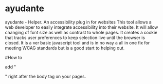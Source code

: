 # ayudante
ayudante - Helper. An accessibility plug in for websites
This tool allows a web developer to easily integrate accessibility into their website. It will allow changing of font size as well as contrast to whole pages. It creates a cookie that tracks user preferences to keep selection live until the browser is closed. It is a ver basic javascript tool and is in no way a all in one fix for meeting WCAG standards but is a good start to helping out.

#How to 

add "<div class="ayudante">" right after the body tag on your pages. 

